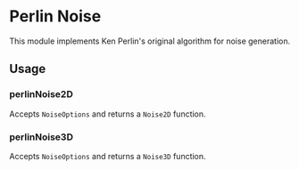 # Perlin Noise

This module implements Ken Perlin's original algorithm for noise generation.

## Usage

### perlinNoise2D

Accepts `NoiseOptions` and returns a `Noise2D` function.

### perlinNoise3D

Accepts `NoiseOptions` and returns a `Noise3D` function.
